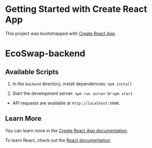 # Getting Started with Create React App

This project was bootstrapped with [Create React App](https://github.com/facebook/create-react-app).

# EcoSwap-backend

## Available Scripts

1. In the `backend` directory, install dependencies:
   `npm install`

2. Start the development server:
   `npm run server` or `npm start`

- API requests are available at `http://localhost:5000`.


## Learn More

You can learn more in the [Create React App documentation](https://facebook.github.io/create-react-app/docs/getting-started).

To learn React, check out the [React documentation](https://reactjs.org/).
